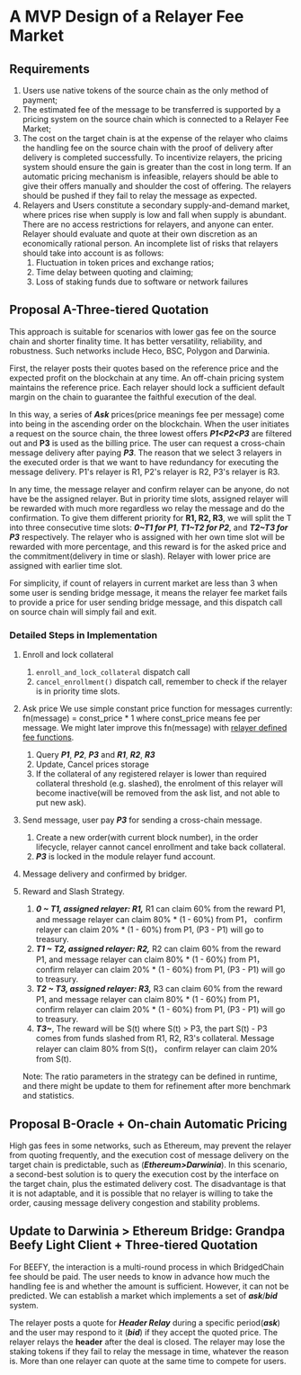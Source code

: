 # A MVP Design of a Relayer Fee Market

## Requirements

1. Users use native tokens of the source chain as the only method of payment;
2. The estimated fee of the message to be transferred is supported by a pricing system on the source chain which is connected to a Relayer Fee Market;
3. The cost on the target chain is at the expense of the relayer who claims the handling fee on the source chain with the proof of delivery after delivery is completed successfully. To incentivize relayers, the pricing system should ensure the gain is greater than the cost in long term. If an automatic pricing mechanism is infeasible, relayers should be able to give their offers manually and shoulder the cost of offering. The relayers should be pushed if they fail to relay the message as expected.
4. Relayers and Users constitute a secondary supply-and-demand market, where prices rise when supply is low and fall when supply is abundant. There are no access restrictions for relayers, and anyone can enter. Relayer should evaluate and quote at their own discretion as an economically rational person. An incomplete list of risks that relayers should take into account is as follows:
    1. Fluctuation in token prices and exchange ratios;
    2. Time delay between quoting and claiming;
    3. Loss of staking funds due to software or network failures

## Proposal A-Three-tiered Quotation

This approach is suitable for scenarios with lower gas fee on the source chain and shorter finality time. It has better versatility, reliability, and robustness. Such networks include Heco, BSC, Polygon and Darwinia.

First, the relayer posts their quotes based on the reference price and the expected profit on the blockchain at any time. An off-chain pricing system maintains the reference price. Each relayer should lock a sufficient default margin on the chain to guarantee the faithful execution of the deal.

In this way, a series of ***Ask*** prices(price meanings fee per message) come into being in the ascending order on the blockchain. When the user initiates a request on the source chain, the three lowest offers **_P1<P2<P3_** are filtered out and **P3**  is used as the billing price.  The user can request a cross-chain message delivery after paying **_P3_**. The reason that we select 3 relayers in the executed order is that we want to have redundancy for executing the message delivery. P1's relayer is R1, P2's relayer is R2, P3's relayer is R3.

In any time, the message relayer and confirm relayer can be anyone, do not have be the assigned relayer. But in priority time slots, assigned relayer will be rewarded with much more regardless wo relay the message and do the confirmation.
To give them different priority for **R1, R2, R3**, we will split the T into three consecutive time slots: **_0~T1 for P1_**,  **_T1~T2 for P2_**, and **_T2~T3 for P3_** respectively. The relayer who is assigned with her own time slot will be rewarded with more percentage, and this reward is for the asked price and the commitment(delivery in time or slash). Relayer with lower price are assigned with earlier time slot.

For simplicity, if count of relayers in current market are less than 3 when some user is sending bridge message, it means the relayer fee market fails to provide a price for user sending bridge message, and this dispatch call on source chain will simply fail and exit.

### Detailed Steps in Implementation

1. Enroll and lock collateral
    1. `enroll_and_lock_collateral` dispatch call
    2. `cancel_enrollment()` dispatch call, remember to check if the relayer is in priority time slots.
2. Ask price
   We use simple constant price function for messages currently: fn(message) = const_price * 1 where const_price means fee per message. We might later improve this fn(message) with [relayer defined fee functions](https://github.com/darwinia-network/darwinia-common/issues/813).
    1. Query **_P1_**, **_P2_**, **_P3_** and **_R1_**, **_R2_**, **_R3_**
    2. Update, Cancel prices storage
    3. If the collateral of any registered relayer is lower than required collateral threshold (e.g. slashed), the enrolment of this relayer will become inactive(will be removed from the ask list, and not able to put new ask).
3. Send message, user pay **_P3_** for sending a cross-chain message.
    1. Create a new order(with current block number), in the order lifecycle, relayer cannot cancel enrollment and take back collateral.
    2. **_P3_** is locked in the module relayer fund account.
4. Message delivery and confirmed by bridger.
5. Reward and Slash Strategy.
    1. **_0 ~ T1, assigned relayer: R1,_** R1 can claim 60% from the reward P1, and message relayer can claim 80% * (1 - 60%) from P1， confirm relayer can claim 20% * (1 - 60%) from P1, (P3 - P1) will go to treasury.
    2. **_T1 ~ T2, assigned relayer: R2,_** R2 can claim 60% from the reward P1, and message relayer can claim 80% * (1 - 60%) from P1， confirm relayer can claim 20% * (1 - 60%) from P1, (P3 - P1) will go to treasury.
    3. **_T2 ~ T3, assigned relayer: R3,_** R3 can claim 60% from the reward P1, and message relayer can claim 80% * (1 - 60%) from P1， confirm relayer can claim 20% * (1 - 60%) from P1, (P3 - P1) will go to treasury.
    4. **_T3~_**, The reward will be S(t) where S(t) > P3, the part S(t) - P3 comes from funds slashed from R1, R2, R3's collateral. Message relayer can claim 80% from S(t)， confirm relayer can claim 20% from S(t).

   Note: The ratio parameters in the strategy can be defined in runtime, and there might be update to them for refinement after more benchmark and statistics.


## Proposal B-Oracle + On-chain Automatic Pricing

High gas fees in some networks, such as Ethereum, may prevent the relayer from quoting frequently, and the execution cost of message delivery on the target chain is predictable, such as (***Ethereum>Darwinia***). In this scenario, a second-best solution is to query the execution cost by the interface on the target chain, plus the estimated delivery cost. The disadvantage is that it is not adaptable, and it is possible that no relayer is willing to take the order, causing message delivery congestion and stability problems.

## Update to Darwinia > Ethereum Bridge: Grandpa Beefy Light Client + Three-tiered Quotation

For BEEFY, the interaction is a multi-round process in which BridgedChain fee should be paid. The user needs to know in advance how much the handling fee is and whether the amount is sufficient. However, it can not be predicted. We can establish a market which implements a set of ***ask***/***bid*** system.

The relayer posts a quote for ***Header Relay*** during a specific period(***ask***) and the user may respond to it (***bid***) if they accept the quoted price. The relayer relays the **header** after the deal is closed. The relayer may lose the staking tokens if they fail to relay the message in time, whatever the reason is. More than one relayer can quote at the same time to compete for users.
